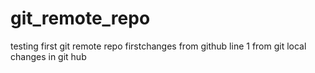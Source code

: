 # git_remote_repo
testing first git remote repo
firstchanges from github
line 1 from git local 
changes in git hub
